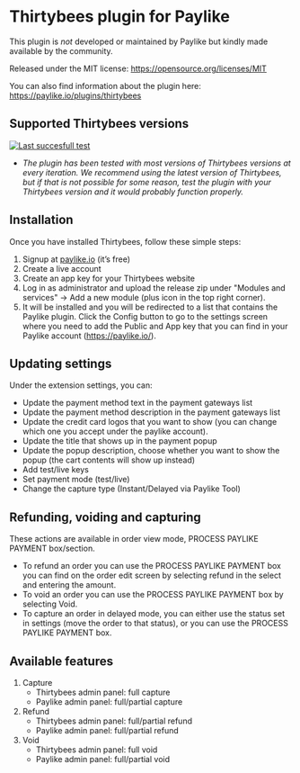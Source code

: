 # Thirtybees plugin for Paylike

This plugin is *not* developed or maintained by Paylike but kindly made
available by the community.

Released under the MIT license: https://opensource.org/licenses/MIT

You can also find information about the plugin here: https://paylike.io/plugins/thirtybees

## Supported Thirtybees versions

[![Last succesfull test](https://log.derikon.ro/api/v1/log/read?tag=thirtybees&view=svg&label=ThirtyBees&key=ecommerce&background=f7d43f)](https://log.derikon.ro/api/v1/log/read?tag=thirtybees&view=html)

* *The plugin has been tested with most versions of Thirtybees versions at every iteration. We recommend using the latest version of Thirtybees, but if that is not possible for some reason, test the plugin with your Thirtybees version and it would probably function properly.*

## Installation

Once you have installed Thirtybees, follow these simple steps:

1. Signup at [paylike.io](https://paylike.io) (it’s free)
1. Create a live account
1. Create an app key for your Thirtybees website
1. Log in as administrator and upload the release zip under "Modules and services" -> Add a new module (plus icon in the top right corner).
1. It will be installed and you will be redirected to a list that contains the Paylike plugin. Click the Config button to go to the settings screen where you need to add the Public and App key that you can find in your Paylike account (https://paylike.io/).

## Updating settings

Under the extension settings, you can:
 * Update the payment method text in the payment gateways list
 * Update the payment method description in the payment gateways list
 * Update the credit card logos that you want to show (you can change which one you accept under the paylike account).
 * Update the title that shows up in the payment popup
 * Update the popup description, choose whether you want to show the popup  (the cart contents will show up instead)
 * Add test/live keys
 * Set payment mode (test/live)
 * Change the capture type (Instant/Delayed via Paylike Tool)


## Refunding, voiding and capturing

These actions are available in order view mode, PROCESS PAYLIKE PAYMENT box/section.

 * To refund an order you can use the PROCESS PAYLIKE PAYMENT box you can find on the order edit screen by selecting refund in the select and entering the amount.
 * To void an order you can use the PROCESS PAYLIKE PAYMENT box by selecting Void.
 * To capture an order in delayed mode, you can either use the status set in settings (move the order to that status), or you can use the PROCESS PAYLIKE PAYMENT box.

## Available features

1. Capture
   * Thirtybees admin panel: full capture
   * Paylike admin panel: full/partial capture
2. Refund
   * Thirtybees admin panel: full/partial refund
   * Paylike admin panel: full/partial refund
3. Void
   * Thirtybees admin panel: full void
   * Paylike admin panel: full/partial void
